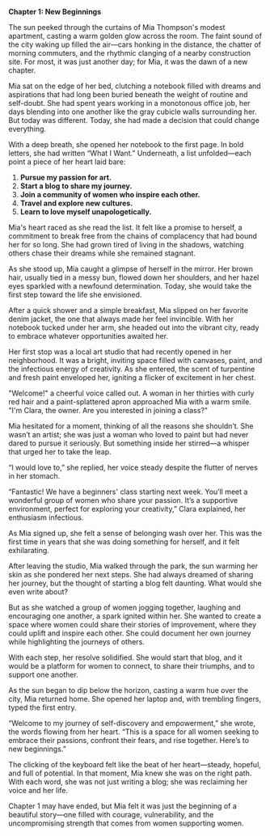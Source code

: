 **Chapter 1: New Beginnings**

The sun peeked through the curtains of Mia Thompson's modest apartment, casting a warm golden glow across the room. The faint sound of the city waking up filled the air—cars honking in the distance, the chatter of morning commuters, and the rhythmic clanging of a nearby construction site. For most, it was just another day; for Mia, it was the dawn of a new chapter.

Mia sat on the edge of her bed, clutching a notebook filled with dreams and aspirations that had long been buried beneath the weight of routine and self-doubt. She had spent years working in a monotonous office job, her days blending into one another like the gray cubicle walls surrounding her. But today was different. Today, she had made a decision that could change everything.

With a deep breath, she opened her notebook to the first page. In bold letters, she had written “What I Want.” Underneath, a list unfolded—each point a piece of her heart laid bare:

1. **Pursue my passion for art.**
2. **Start a blog to share my journey.**
3. **Join a community of women who inspire each other.**
4. **Travel and explore new cultures.**
5. **Learn to love myself unapologetically.**

Mia's heart raced as she read the list. It felt like a promise to herself, a commitment to break free from the chains of complacency that had bound her for so long. She had grown tired of living in the shadows, watching others chase their dreams while she remained stagnant.

As she stood up, Mia caught a glimpse of herself in the mirror. Her brown hair, usually tied in a messy bun, flowed down her shoulders, and her hazel eyes sparkled with a newfound determination. Today, she would take the first step toward the life she envisioned. 

After a quick shower and a simple breakfast, Mia slipped on her favorite denim jacket, the one that always made her feel invincible. With her notebook tucked under her arm, she headed out into the vibrant city, ready to embrace whatever opportunities awaited her.

Her first stop was a local art studio that had recently opened in her neighborhood. It was a bright, inviting space filled with canvases, paint, and the infectious energy of creativity. As she entered, the scent of turpentine and fresh paint enveloped her, igniting a flicker of excitement in her chest.

"Welcome!" a cheerful voice called out. A woman in her thirties with curly red hair and a paint-splattered apron approached Mia with a warm smile. "I'm Clara, the owner. Are you interested in joining a class?"

Mia hesitated for a moment, thinking of all the reasons she shouldn’t. She wasn’t an artist; she was just a woman who loved to paint but had never dared to pursue it seriously. But something inside her stirred—a whisper that urged her to take the leap.

“I would love to,” she replied, her voice steady despite the flutter of nerves in her stomach.

“Fantastic! We have a beginners' class starting next week. You’ll meet a wonderful group of women who share your passion. It’s a supportive environment, perfect for exploring your creativity,” Clara explained, her enthusiasm infectious.

As Mia signed up, she felt a sense of belonging wash over her. This was the first time in years that she was doing something for herself, and it felt exhilarating.

After leaving the studio, Mia walked through the park, the sun warming her skin as she pondered her next steps. She had always dreamed of sharing her journey, but the thought of starting a blog felt daunting. What would she even write about? 

But as she watched a group of women jogging together, laughing and encouraging one another, a spark ignited within her. She wanted to create a space where women could share their stories of improvement, where they could uplift and inspire each other. She could document her own journey while highlighting the journeys of others. 

With each step, her resolve solidified. She would start that blog, and it would be a platform for women to connect, to share their triumphs, and to support one another. 

As the sun began to dip below the horizon, casting a warm hue over the city, Mia returned home. She opened her laptop and, with trembling fingers, typed the first entry. 

“Welcome to my journey of self-discovery and empowerment,” she wrote, the words flowing from her heart. “This is a space for all women seeking to embrace their passions, confront their fears, and rise together. Here’s to new beginnings.”

The clicking of the keyboard felt like the beat of her heart—steady, hopeful, and full of potential. In that moment, Mia knew she was on the right path. With each word, she was not just writing a blog; she was reclaiming her voice and her life.

Chapter 1 may have ended, but Mia felt it was just the beginning of a beautiful story—one filled with courage, vulnerability, and the uncompromising strength that comes from women supporting women.
